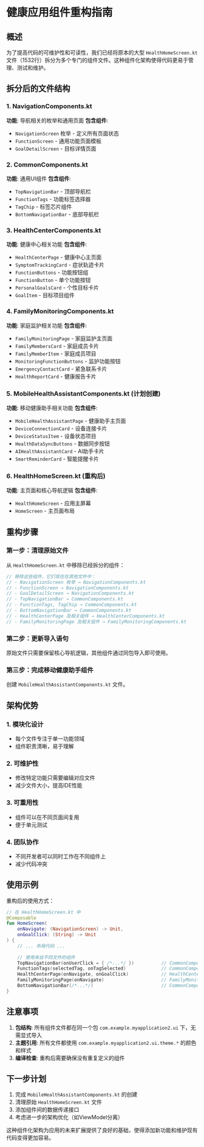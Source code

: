# 健康应用组件重构指南

## 概述

为了提高代码的可维护性和可读性，我们已经将原本的大型 `HealthHomeScreen.kt` 文件（1532行）拆分为多个专门的组件文件。这种组件化架构使得代码更易于管理、测试和维护。

## 拆分后的文件结构

### 1. NavigationComponents.kt
**功能**: 导航相关的枚举和通用页面
**包含组件**:
- `NavigationScreen` 枚举 - 定义所有页面状态
- `FunctionScreen` - 通用功能页面模板
- `GoalDetailScreen` - 目标详情页面

### 2. CommonComponents.kt
**功能**: 通用UI组件
**包含组件**:
- `TopNavigationBar` - 顶部导航栏
- `FunctionTags` - 功能标签选择器
- `TagChip` - 标签芯片组件
- `BottomNavigationBar` - 底部导航栏

### 3. HealthCenterComponents.kt
**功能**: 健康中心相关功能
**包含组件**:
- `HealthCenterPage` - 健康中心主页面
- `SymptomTrackingCard` - 症状轨迹卡片
- `FunctionButtons` - 功能按钮组
- `FunctionButton` - 单个功能按钮
- `PersonalGoalsCard` - 个性目标卡片
- `GoalItem` - 目标项目组件

### 4. FamilyMonitoringComponents.kt
**功能**: 家庭监护相关功能
**包含组件**:
- `FamilyMonitoringPage` - 家庭监护主页面
- `FamilyMembersCard` - 家庭成员卡片
- `FamilyMemberItem` - 家庭成员项目
- `MonitoringFunctionButtons` - 监护功能按钮
- `EmergencyContactCard` - 紧急联系卡片
- `HealthReportCard` - 健康报告卡片

### 5. MobileHealthAssistantComponents.kt (计划创建)
**功能**: 移动健康助手相关功能
**包含组件**:
- `MobileHealthAssistantPage` - 健康助手主页面
- `DeviceConnectionCard` - 设备连接卡片
- `DeviceStatusItem` - 设备状态项目
- `HealthDataSyncButtons` - 数据同步按钮
- `AIHealthAssistantCard` - AI助手卡片
- `SmartReminderCard` - 智能提醒卡片

### 6. HealthHomeScreen.kt (重构后)
**功能**: 主页面和核心导航逻辑
**包含组件**:
- `HealthHomeScreen` - 应用主屏幕
- `HomeScreen` - 主页面布局

## 重构步骤

### 第一步：清理原始文件
从 `HealthHomeScreen.kt` 中移除已经拆分的组件：

```kotlin
// 移除这些组件，它们现在在其他文件中：
// - NavigationScreen 枚举 → NavigationComponents.kt
// - FunctionScreen → NavigationComponents.kt
// - GoalDetailScreen → NavigationComponents.kt
// - TopNavigationBar → CommonComponents.kt
// - FunctionTags, TagChip → CommonComponents.kt
// - BottomNavigationBar → CommonComponents.kt
// - HealthCenterPage 及相关组件 → HealthCenterComponents.kt
// - FamilyMonitoringPage 及相关组件 → FamilyMonitoringComponents.kt
```

### 第二步：更新导入语句
原始文件只需要保留核心导航逻辑，其他组件通过同包导入即可使用。

### 第三步：完成移动健康助手组件
创建 `MobileHealthAssistantComponents.kt` 文件。

## 架构优势

### 1. **模块化设计**
- 每个文件专注于单一功能领域
- 组件职责清晰，易于理解

### 2. **可维护性**
- 修改特定功能只需要编辑对应文件
- 减少文件大小，提高IDE性能

### 3. **可重用性**
- 组件可以在不同页面间复用
- 便于单元测试

### 4. **团队协作**
- 不同开发者可以同时工作在不同组件上
- 减少代码冲突

## 使用示例

重构后的使用方式：

```kotlin
// 在 HealthHomeScreen.kt 中
@Composable
fun HomeScreen(
    onNavigate: (NavigationScreen) -> Unit,
    onGoalClick: (String) -> Unit
) {
    // ... 布局代码 ...
    
    // 使用来自不同文件的组件
    TopNavigationBar(onUserClick = { /*...*/ })          // CommonComponents.kt
    FunctionTags(selectedTag, onTagSelected)             // CommonComponents.kt
    HealthCenterPage(onNavigate, onGoalClick)            // HealthCenterComponents.kt
    FamilyMonitoringPage(onNavigate)                     // FamilyMonitoringComponents.kt
    BottomNavigationBar(/*...*/)                         // CommonComponents.kt
}
```

## 注意事项

1. **包结构**: 所有组件文件都在同一个包 `com.example.myapplication2.ui` 下，无需显式导入
2. **主题引用**: 所有文件都使用 `com.example.myapplication2.ui.theme.*` 的颜色和样式
3. **编译检查**: 重构后需要确保没有重复定义的组件

## 下一步计划

1. 完成 `MobileHealthAssistantComponents.kt` 的创建
2. 清理原始 `HealthHomeScreen.kt` 文件
3. 添加组件间的数据传递接口
4. 考虑进一步的架构优化（如ViewModel分离）

这种组件化架构为应用的未来扩展提供了良好的基础，使得添加新功能和维护现有代码变得更加容易。 